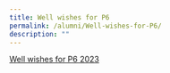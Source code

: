 ```yaml
---
title: Well wishes for P6
permalink: /alumni/Well-wishes-for-P6/
description: ""
---
```

[Well wishes for P6 2023](https://padlet.com/ng_poh_xian/well-wishes-for-p6-students-hvsq34t2n2zxlm49)